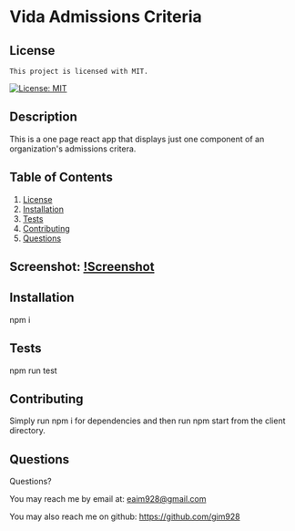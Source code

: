 # Vida Admissions Criteria

## License

    This project is licensed with MIT.

[![License: MIT](https://img.shields.io/badge/License-MIT-yellow.svg)](https://opensource.org/licenses/MIT)

## Description

This is a one page react app that displays just one component of an organization's admissions critera.

## Table of Contents

1. [License](#license)
2. [Installation](#installation)
3. [Tests](#tests)
4. [Contributing](#contributing)
5. [Questions](#questions)

## Screenshot: [!Screenshot](./Screenshot.png)

## Installation

npm i

## Tests

npm run test

## Contributing

Simply run npm i for dependencies and then run npm start from the client directory.

## Questions

Questions?

You may reach me by email at: <eaim928@gmail.com>

You may also reach me on github: <https://github.com/gim928>
